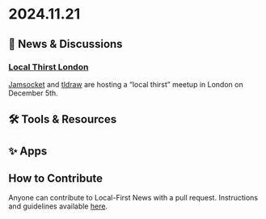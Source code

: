 # 2024.11.21

## 📰 News & Discussions 

### [Local Thirst London](https://lu.ma/localthirst-lon)
[Jamsocket](https://jamsocket.com/) and [tldraw](https://tldraw.com/) are hosting a “local thirst” meetup in London on December 5th.

## 🛠️ Tools & Resources




## ✨ Apps




## How to Contribute
Anyone can contribute to Local-First News with a pull request. Instructions and guidelines available [here](https://github.com/localfirstnews/localfirstnews).
